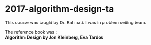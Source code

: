 # 2017-algorithm-design-ta
This course was taught by Dr. Rahmati.  I was in problem setting team. 

The reference book was :<br>
**Algorithm Design by Jon Kleinberg, Eva Tardos**
